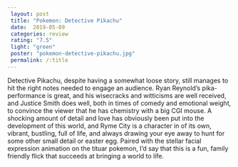 ```yaml
---
 layout: post
 title: "Pokemon: Detective Pikachu"
 date:  2019-05-09
 categories: review
 rating: "7.5"
 light: "green"
 poster: "pokemon-detective-pikachu.jpg"
 permalink: /:title
---
```



Detective Pikachu, despite having a somewhat loose story, still manages to hit the right notes needed to engage an audience. Ryan Reynold’s pika-performance is great, and his wisecracks and witticisms are well received, and Justice Smith does well, both in times of comedy and emotional weight, to convince the viewer that he has chemistry with a big CGI mouse. A shocking amount of detail and love has obviously been put into the development of this world, and Ryme City is a character in of its own, vibrant, bustling, full of life, and always drawing your eye away to hunt for some other small detail or easter egg. Paired with the stellar facial expression animation on the tituar pokemon, I’d say that this is a fun, family friendly flick that succeeds at bringing a world to life.
